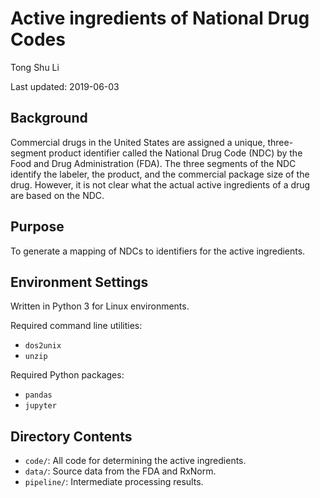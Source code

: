 # Active ingredients of National Drug Codes

Tong Shu Li

Last updated: 2019-06-03

## Background

Commercial drugs in the United States are assigned a unique, three-segment product identifier called the National Drug Code (NDC) by the Food and Drug Administration (FDA).
The three segments of the NDC identify the labeler, the product, and the commercial package size of the drug.
However, it is not clear what the actual active ingredients of a drug are based on the NDC.

## Purpose

To generate a mapping of NDCs to identifiers for the active ingredients.

## Environment Settings

Written in Python 3 for Linux environments.

Required command line utilities:
* `dos2unix`
* `unzip`

Required Python packages:
* `pandas`
* `jupyter`

## Directory Contents

* `code/`: All code for determining the active ingredients.
* `data/`: Source data from the FDA and RxNorm.
* `pipeline/`: Intermediate processing results.
